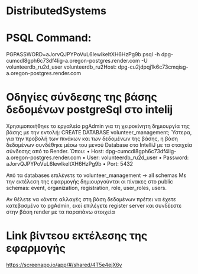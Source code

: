 # DistributedSystems 

# PSQL Command:
PGPASSWORD=aJorvQJPYPoVuL6IewlkeltXH6HzPg9b psql -h dpg-cumcdl8gph6c73df4lig-a.oregon-postgres.render.com -U volunteerdb_ru2d_user volunteerdb_ru2Host: dpg-cu2jdpqj1k6c73cmqisg-a.oregon-postgres.render.com

# Οδηγίες σύνδεσης της βάσης δεδομένων postgreSql στο intelij 

Χρησιμοποιήθηκε το εργαλείο pgAdmin για τη χειροκίνητη δημιουργία της βάσης με την εντολή: CREATE DATABASE volunteer_management;
Ύστερα, για την προβολή των πινάκων και των δεδομένων της βάσης, η βάση δεδομένων συνδέθηκε μέσω 
του μενού Database στο IntelliJ με τα στοιχεία σύνδεσης από το Render. 
Όπου:
• Host: dpg-cumcdl8gph6c73df4lig-a.oregon-postgres.render.com
• User: volunteerdb_ru2d_user
• Password: aJorvQJPYPoVuL6IewlkeltXH6HzPg9b
• Port: 5432


Από τα databases επιλέγετε το volunteer_management -> all schemas
Με την εκτέλεση της εφαρμογής δημιουργούνται οι πίνακες στο public schemas: event, organization, registration, role, user_roles, users.

Αν θέλετε να κάνετε αλλαγές στη βάση δεδομένων πρέπει να έχετε κατεβασμένο το pgAdmin, εκεί επιλέγετε register server και συνδέεστε στην βάση render με τα παραπάνω στοιχεία 

# Link βίντεου εκτέλεσης της εφαρμογής
https://screenapp.io/app/#/shared/4T5e4ejX6y










